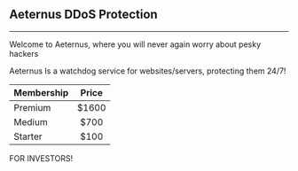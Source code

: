 ## Aeternus DDoS Protection
-------
Welcome to Aeternus,
where you will never again worry about pesky hackers

Aeternus Is a watchdog service for websites/servers, protecting them 24/7!



| Membership | Price |
| ------------- |:-------------:| 
| Premium  |$1600|
| Medium |$700|
| Starter |$100|


FOR INVESTORS!
